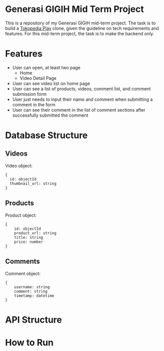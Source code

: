 # Generasi GIGIH Mid Term Project

This is a repository of my Generasi GIGIH mid-term project. The task is to build a [Tokopedia Play](https://www.tokopedia.com/play/channels) clone, given the guideline on tech requirements and features. For this mid-term project, the task is to make the backend only.

# Features

- User can open, at least two page
  - Home
  - Video Detail Page
- User can see video list on home page
- User can see a list of products, videos, comment list, and comment submission form
- User just needs to input their name and comment when submitting a comment in the form
- User can see their comment in the list of comment sections after successfully submitted the
  comment

# Database Structure

## Videos

Video object:

```
{
  id: objectId
  thumbnail_url: string
}
```

## Products

Product object:

```
{
    id: objectId
    product_url: string
    title: string
    price: number
}
```

## Comments

Comment object:

```
{
    username: string
    comment: string
    timetamp: datetime
}
```

# API Structure

# How to Run
